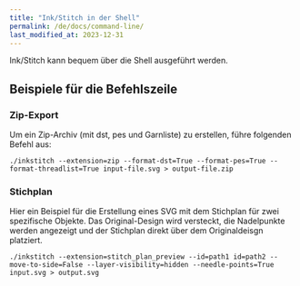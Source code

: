 ```yaml
---
title: "Ink/Stitch in der Shell"
permalink: /de/docs/command-line/
last_modified_at: 2023-12-31
---
```

Ink/Stitch kann bequem über die Shell ausgeführt werden.

## Beispiele für die Befehlszeile

### Zip-Export

Um ein Zip-Archiv (mit dst, pes und Garnliste) zu erstellen, führe folgenden Befehl aus:

```
./inkstitch --extension=zip --format-dst=True --format-pes=True --format-threadlist=True input-file.svg > output-file.zip
```

### Stichplan

Hier ein Beispiel für die Erstellung eines SVG mit dem Stichplan für zwei spezifische Objekte. Das Original-Design wird versteckt, die Nadelpunkte werden angezeigt und der Stichplan direkt über dem Originaldeisgn platziert.

```
./inkstitch --extension=stitch_plan_preview --id=path1 id=path2 --move-to-side=False --layer-visibility=hidden --needle-points=True input.svg > output.svg
```
